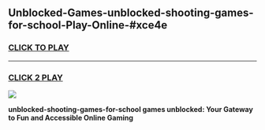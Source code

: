 
## Unblocked-Games-unblocked-shooting-games-for-school-Play-Online-#xce4e
<h3>
<a href="https://premium.freeplayer.one?title=unblocked-shooting-games-for-school&ref=27F">CLICK TO PLAY</a></h3>
<hr>

<h3>
<a href="https://premium.freeplayer.one?title=unblocked-shooting-games-for-school&ref=27F">CLICK 2 PLAY</a>
  
</h3>

<a href="https://premium.freeplayer.one?title=unblocked-shooting-games-for-school&ref=27F"><img src="https://clearcache.store/games.png"></a>


**unblocked-shooting-games-for-school games unblocked: Your Gateway to Fun and Accessible Online Gaming**
